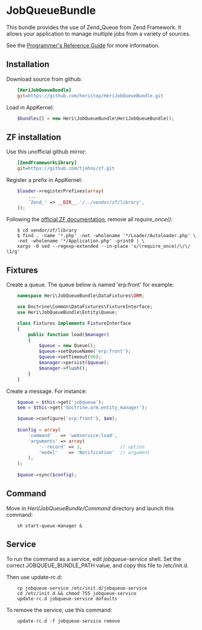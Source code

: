 # JobQueueBundle

This bundle provides the use of Zend_Queue from Zend Framework. It allows your application to manage multiple jobs from a variety of sources.

See the [Programmer's Reference Guide](http://framework.zend.com/manual/fr/zend.queue.html) for more information.

## Installation

Download source from github:

```ini
    [HeriJobQueueBundle]
    git=https://github.com/heristop/HeriJobQueueBundle.git
```

Load in AppKernel: 

```php
    $bundles[] = new Heri\JobQueueBundle\HeriJobQueueBundle();
```   

## ZF installation

Use this unofficial github mirror:

```ini
    [ZendFrameworkLibrary]
    git=https://github.com/tjohns/zf.git
```

Register a prefix in AppKernel:

```php
    $loader->registerPrefixes(array(
        ...
        'Zend_' => __DIR__.'/../vendor/zf/library',
    ));
```

Following the [official ZF documentation](http://framework.zend.com/manual/en/performance.classloading.html#performance.classloading.striprequires.sed), remove all _require_once()_:

```shell
    $ cd vendor/zf/library
    $ find . -name '*.php' -not -wholename '*/Loader/Autoloader.php' \
    -not -wholename '*/Application.php' -print0 | \
    xargs -0 sed --regexp-extended --in-place 's/(require_once)/\/\/ \1/g'
```

## Fixtures

Create a queue. The queue below is named 'erp:front' for example:

```php
    namespace Heri\JobQueueBundle\DataFixtures\ORM;

    use Doctrine\Common\DataFixtures\FixtureInterface;
    use Heri\JobQueueBundle\Entity\Queue;

    class Fixtures implements FixtureInterface
    {
        public function load($manager)
        {
            $queue = new Queue();
            $queue->setQueueName('erp:front');
            $queue->setTimeout(90);
            $manager->persist($queue);
            $manager->flush();
        }
    }
```

Create a message. For instance:

```php
    $queue = $this->get('jobqueue');
    $em = $this->get('doctrine.orm.entity_manager');

    $queue->configure('erp:front'), $em);
    
    $config = array(
        'command'   => 'webservice:load',
        'arguments' => array(
            '--record' => 1,              // option
            'model'    => 'Notification'  // argument
        ),
    );
    
    $queue->sync($config);
```

## Command

Move in _Heri/JobQueueBundle/Command_ directory and launch this command:

```shell
    sh start-queue-manager &
```

## Service

To run the command as a service, edit _jobqueue-service_ shell.
Set the correct JOBQUEUE_BUNDLE_PATH value, and copy this file to /etc/init.d.

Then use update-rc.d:

```shell
    cp jobqueue-service /etc/init.d/jobqueue-service
    cd /etc/init.d && chmod 755 jobqueue-service
    update-rc.d jobqueue-service defaults
```

To remove the service, use this command:

```shell
    update-rc.d -f jobqueue-service remove
```
